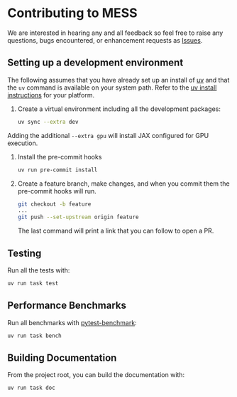 # Contributing to MESS

We are interested in hearing any and all feedback so feel free to raise any questions,
bugs encountered, or enhancement requests as
[Issues](https://github.com/hatemhelal/mess/issues).

## Setting up a development environment

The following assumes that you have already set up an install of [uv](https://docs.astral.sh/uv/) and that the
`uv` command is available on your system path. Refer to the [uv install instructions](https://docs.astral.sh/uv/#installation) for your platform.

1. Create a virtual environment including all the development packages:

   ```bash
   uv sync --extra dev
   ```

Adding the additional `--extra gpu` will install JAX configured for GPU execution.

1. Install the pre-commit hooks

   ```bash
   uv run pre-commit install
   ```

1. Create a feature branch, make changes, and when you commit them the pre-commit hooks
   will run.

   ```bash
   git checkout -b feature
   ...
   git push --set-upstream origin feature
   ```

   The last command will print a link that you can follow to open a PR.

## Testing

Run all the tests with:

```bash
uv run task test
```

## Performance Benchmarks

Run all benchmarks with [pytest-benchmark](https://pytest-benchmark.readthedocs.io/en/latest/index.html):

```bash
uv run task bench
```

## Building Documentation

From the project root, you can build the documentation with:

```bash
uv run task doc
```
